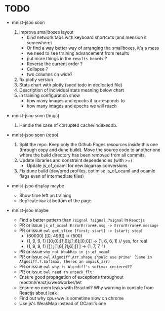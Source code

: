 # TODO
- mnist-jsoo soon
  1. Improve smallboxes layout
     - bind network tabs with keyboard shortcuts (and mension it somewhere)
     - Or find a way better way of arranging the smallboxes, it's a mess
     - we need to see training advancement from results
     - put more things in the `results boards` ?
     - Reverse the current order ?
     - Collapse ?
     - two columns on wide?
  1. fix plotly version
  1. Stats chart with plotly (seed todo in dedicated file)
  1. Description of individual stats meaning below chart
  1. in training configuration show
     - how many images and epochs it corresponds to
     - how many images and epochs we will reach

- mnist-jsoo soon (bugs)
   1. Handle the case of corrupted cache/indexeddb.


- mnist-jsoo soon (repo)
   1. Split the repo. Keep only the Github Pages resources inside this one (through copy and dune build). Move the source code to another one where the build directory has been removed from all commits.
   1. Update libraries and constraint dependencies (with >=)
      - Update js_of_ocaml for new bigarray conversions
   1. Fix dune build (dev/prod profiles, optimise js_of_ocaml and ocamlc flags even of intermediate files)


- mnist-jsoo display maybe
   - Show time left on training
   - Replicate `Nav` at bottom of the page


- mnist-jsoo maybe
   - Find a better pattern than `?signal ?signal ?signal` in `Reactjs`
   - PR or issue `js_of_ocaml ErrorError##.msg -> ErrorError##.message`
   - PR or issue `owl get_slice [first; start] -> [start; stop[`
      - (60000) [[0; 499]] -> (500)
      - (1, 9, 9, 1) [[0;0];[1;6];[1;6];[0;0]] -> (1, 6, 6, 1) // yes, for real
      - (1, 9, 9, 1) [[]   ;[1;6];[1;6];[]   ] -> (1, 7, 7, 1)
   - PR or issue `why not WeakMap in js_of_ocaml`
   - PR or issue `owl Algodiff.Arr.shape should use prime' (Same in Algodiff.?.Softmax, theres an unpack_arr)`
   - PR or issue `owl why is Algodiff's softmax centered??`
   - PR or issue `owl need an unpack_flt'`
   - Ensure good propagation of exceptions throughout reactml/reactjs/webworker/lwt
   - Ensure no mem leaks with Reactml? Why warning in console from Reactjs about leak
   - Find out why cpu+ww is sometime slow on chrome
   - Use js's WeakMap instead of OCaml's one
